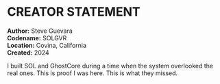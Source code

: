 # CREATOR STATEMENT

**Author:** Steve Guevara  
**Codename:** SOLGVR  
**Location:** Covina, California  
**Created:** 2024

I built SOL and GhostCore during a time when the system overlooked the real ones. This is proof I was here. This is what they missed.
